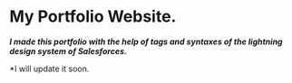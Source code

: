 # My Portfolio Website.



_**I made this portfolio with the help of tags and syntaxes of the lightning design system of Salesforces.**_

*I will update it soon.
